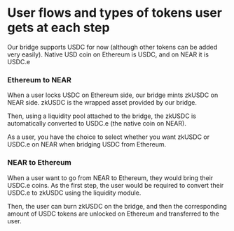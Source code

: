 # User flows and types of tokens user gets at each step

Our bridge supports USDC for now (although other tokens can be added very easily). Native USD coin on Ethereum is USDC, and on NEAR it is USDC.e

### Ethereum to NEAR

When a user locks USDC on Ethereum side, our bridge mints zkUSDC on NEAR side. zkUSDC is the wrapped asset provided by our bridge.

Then, using a liquidity pool attached to the bridge, the zkUSDC is automatically converted to USDC.e (the native coin on NEAR).

As a user, you have the choice to select whether you want zkUSDC or USDC.e on NEAR when bridging USDC from Ethereum.

### NEAR to Ethereum

When a user want to go from NEAR to Ethereum, they would bring their USDC.e coins. As the first step, the user would be required to convert their USDC.e to zkUSDC using the liquidity module.

Then, the user can burn zkUSDC on the bridge, and then the corresponding amount of USDC tokens are unlocked on Ethereum and transferred to the user.
